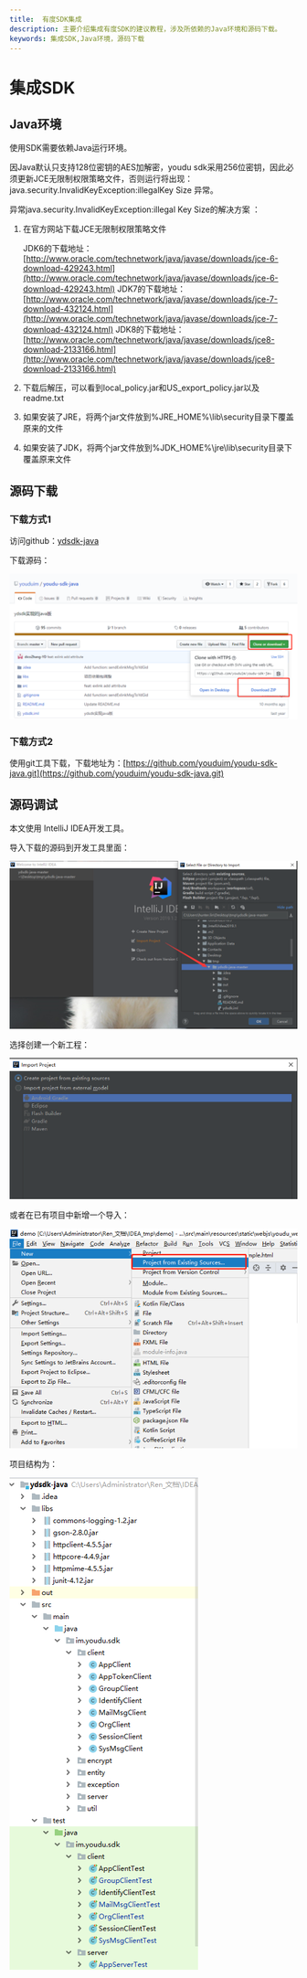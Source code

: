 ```yaml
---
title:  有度SDK集成
description: 主要介绍集成有度SDK的建议教程，涉及所依赖的Java环境和源码下载。
keywords: 集成SDK,Java环境，源码下载
---
```


# 集成SDK

## Java环境

使用SDK需要依赖Java运行环境。

因Java默认只支持128位密钥的AES加解密，youdu sdk采用256位密钥，因此必须更新JCE无限制权限策略文件，否则运行将出现：java.security.InvalidKeyException:illegalKey Size 异常。

异常java.security.InvalidKeyException:illegal Key Size的解决方案 ：

1. 在官方网站下载JCE无限制权限策略文件

   JDK6的下载地址：
   [http://www.oracle.com/technetwork/java/javase/downloads/jce-6-download-429243.html](http://www.oracle.com/technetwork/java/javase/downloads/jce-6-download-429243.html)
   JDK7的下载地址：
   [http://www.oracle.com/technetwork/java/javase/downloads/jce-7-download-432124.html](http://www.oracle.com/technetwork/java/javase/downloads/jce-7-download-432124.html)
   JDK8的下载地址：
   [http://www.oracle.com/technetwork/java/javase/downloads/jce8-download-2133166.html](http://www.oracle.com/technetwork/java/javase/downloads/jce8-download-2133166.html)

2. 下载后解压，可以看到local_policy.jar和US_export_policy.jar以及readme.txt
3. 如果安装了JRE，将两个jar文件放到%JRE_HOME%\lib\security目录下覆盖原来的文件
4. 如果安装了JDK，将两个jar文件放到%JDK_HOME%\jre\lib\security目录下覆盖原来文件

## 源码下载

### 下载方式1

访问github：[ydsdk-java](https://github.com/youduim/ydsdk-java)

下载源码：

![a01_00002](./res/a01_00002/a01_00002_001.png)

### 下载方式2

使用git工具下载，下载地址为：[https://github.com/youduim/youdu-sdk-java.git](https://github.com/youduim/youdu-sdk-java.git)

## 源码调试

本文使用 IntelliJ IDEA开发工具。

导入下载的源码到开发工具里面：

![a01_00002](./res/a01_00002/a01_00002_002.png)

选择创建一个新工程：

![a01_00002](./res/a01_00002/a01_00002_003.png)

或者在已有项目中新增一个导入：

![a01_00002](./res/a01_00002/a01_00002_004.png)

项目结构为：

![a01_00002](./res/a01_00002/a01_00002_005.png)
